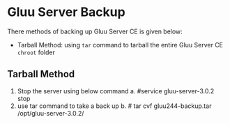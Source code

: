 # Gluu Server Backup

There methods of backing up Gluu Server CE is given below:

* Tarball Method: using `tar` command to tarball the entire 
Gluu Server CE `chroot` folder

<!-- * Scritp Method : using the provided export and 
import scripts to back up ldif of the LDAP. -->

## Tarball Method

1. Stop the server using below command
	a. #service gluu-server-3.0.2 stop
2. use tar command to take a back up
	b. # tar cvf gluu244-backup.tar /opt/gluu-server-3.0.2/
	
<!--
## Script Method

1. Login to Gluu chroot
	a. # service gluu-server-3.0.2 login
2. Fetch export script from Gluu 
	b. wget https://raw.githubusercontent.com/GluuFederation/community-edition-setup/master/static/scripts/export24.py
3. Change permission of the script
	c. # chmod +x export24.py
4. run the script
	d. # ./export24.py

The export script will generate a directory called  backup_24  which will have all the data backed up from the 
current installation. Check the log file generated in the directory for any errors.
-->